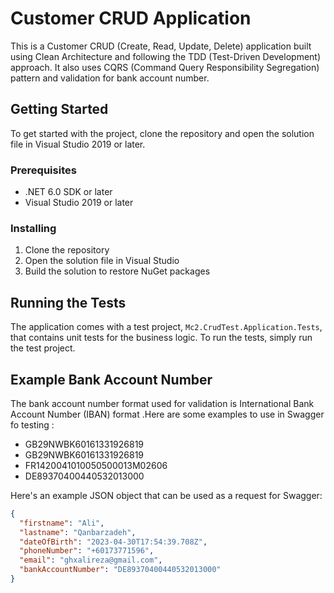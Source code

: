 # Customer CRUD Application

This is a Customer CRUD (Create, Read, Update, Delete) application built using Clean Architecture and following the TDD (Test-Driven Development) approach. It also uses CQRS (Command Query Responsibility Segregation) pattern and validation for bank account number.

## Getting Started

To get started with the project, clone the repository and open the solution file in Visual Studio 2019 or later. 

### Prerequisites

- .NET 6.0 SDK or later
- Visual Studio 2019 or later

### Installing

1. Clone the repository
2. Open the solution file in Visual Studio
3. Build the solution to restore NuGet packages

## Running the Tests

The application comes with a test project, `Mc2.CrudTest.Application.Tests`, that contains unit tests for the business logic. To run the tests, simply run the test project.

## Example Bank Account Number

The bank account number format used for validation is International Bank Account Number (IBAN) format .Here are some examples to use in Swagger fo testing :
 - GB29NWBK60161331926819
 - GB29NWBK60161331926819
 - FR1420041010050500013M02606
 - DE89370400440532013000


Here's an example JSON object that can be used as a request for Swagger:

```json
{  
  "firstname": "Ali",
  "lastname": "Qanbarzadeh",
  "dateOfBirth": "2023-04-30T17:54:39.708Z",
  "phoneNumber": "+60173771596",
  "email": "ghxalireza@gmail.com",
  "bankAccountNumber": "DE89370400440532013000"
}
